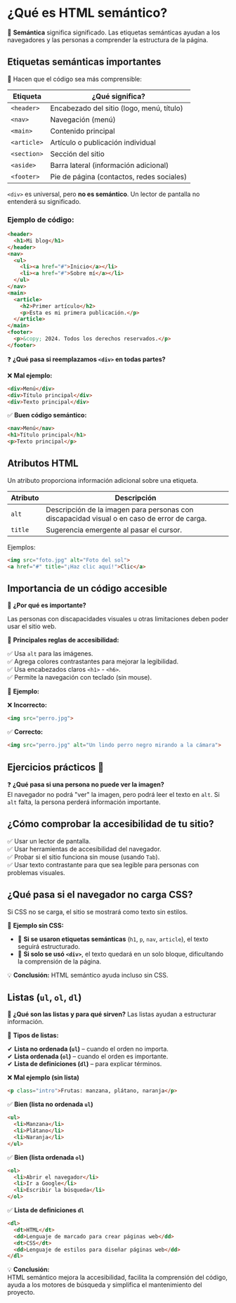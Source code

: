 # ¿Qué es HTML semántico?

📌 **Semántica** significa significado. Las etiquetas semánticas ayudan a los navegadores y las personas a comprender la estructura de la página.

## Etiquetas semánticas importantes

📝 Hacen que el código sea más comprensible:

| Etiqueta     | ¿Qué significa?                          |
|-------------|----------------------------------------|
| `<header>`  | Encabezado del sitio (logo, menú, título) |
| `<nav>`     | Navegación (menú)                      |
| `<main>`    | Contenido principal                    |
| `<article>` | Artículo o publicación individual       |
| `<section>` | Sección del sitio                      |
| `<aside>`   | Barra lateral (información adicional)  |
| `<footer>`  | Pie de página (contactos, redes sociales) |

`<div>` es universal, pero **no es semántico**. Un lector de pantalla no entenderá su significado.

### Ejemplo de código:

```html
<header>
  <h1>Mi blog</h1>
</header>
<nav>
  <ul>
    <li><a href="#">Inicio</a></li>
    <li><a href="#">Sobre mí</a></li>
  </ul>
</nav>
<main>
  <article>
    <h2>Primer artículo</h2>
    <p>Esta es mi primera publicación.</p>
  </article>
</main>
<footer>
  <p>&copy; 2024. Todos los derechos reservados.</p>
</footer>
```

❓ **¿Qué pasa si reemplazamos `<div>` en todas partes?**

❌ **Mal ejemplo:**

```html
<div>Menú</div>
<div>Título principal</div>
<div>Texto principal</div>
```

✅ **Buen código semántico:**

```html
<nav>Menú</nav>
<h1>Título principal</h1>
<p>Texto principal</p>
```

## Atributos HTML

Un atributo proporciona información adicional sobre una etiqueta.

| Atributo  | Descripción |
|-----------|----------------------------------------------------|
| `alt`     | Descripción de la imagen para personas con discapacidad visual o en caso de error de carga. |
| `title`   | Sugerencia emergente al pasar el cursor. |

Ejemplos:

```html
<img src="foto.jpg" alt="Foto del sol">
<a href="#" title="¡Haz clic aquí!">Clic</a>
```

## Importancia de un código accesible

👀 **¿Por qué es importante?**

Las personas con discapacidades visuales u otras limitaciones deben poder usar el sitio web.

🔹 **Principales reglas de accesibilidad:**

✅ Usa `alt` para las imágenes.  
✅ Agrega colores contrastantes para mejorar la legibilidad.  
✅ Usa encabezados claros `<h1>` - `<h6>`.  
✅ Permite la navegación con teclado (sin mouse).  

📌 **Ejemplo:**

❌ **Incorrecto:**

```html
<img src="perro.jpg">
```

✅ **Correcto:**

```html
<img src="perro.jpg" alt="Un lindo perro negro mirando a la cámara">
```

## Ejercicios prácticos 🎲

❓ **¿Qué pasa si una persona no puede ver la imagen?**  
El navegador no podrá "ver" la imagen, pero podrá leer el texto en `alt`. Si `alt` falta, la persona perderá información importante.

## ¿Cómo comprobar la accesibilidad de tu sitio?

✅ Usar un lector de pantalla.  
✅ Usar herramientas de accesibilidad del navegador.  
✅ Probar si el sitio funciona sin mouse (usando `Tab`).  
✅ Usar texto contrastante para que sea legible para personas con problemas visuales.  

## ¿Qué pasa si el navegador no carga CSS?

Si CSS no se carga, el sitio se mostrará como texto sin estilos.

📌 **Ejemplo sin CSS:**

- 🔹 **Si se usaron etiquetas semánticas** (`h1`, `p`, `nav`, `article`), el texto seguirá estructurado.  
- 🔹 **Si solo se usó `<div>`**, el texto quedará en un solo bloque, dificultando la comprensión de la página.  

💡 **Conclusión:** HTML semántico ayuda incluso sin CSS.

## Listas (`ul`, `ol`, `dl`)

📌 **¿Qué son las listas y para qué sirven?**
Las listas ayudan a estructurar información.

🔹 **Tipos de listas:**

✔ **Lista no ordenada (`ul`)** – cuando el orden no importa.  
✔ **Lista ordenada (`ol`)** – cuando el orden es importante.  
✔ **Lista de definiciones (`dl`)** – para explicar términos.  

❌ **Mal ejemplo (sin lista)**

```html
<p class="intro">Frutas: manzana, plátano, naranja</p>
```

✅ **Bien (lista no ordenada `ul`)**

```html
<ul>
  <li>Manzana</li>
  <li>Plátano</li>
  <li>Naranja</li>
</ul>
```

✅ **Bien (lista ordenada `ol`)**

```html
<ol>
  <li>Abrir el navegador</li>
  <li>Ir a Google</li>
  <li>Escribir la búsqueda</li>
</ol>
```

✅ **Lista de definiciones `dl`**

```html
<dl>
  <dt>HTML</dt>
  <dd>Lenguaje de marcado para crear páginas web</dd>
  <dt>CSS</dt>
  <dd>Lenguaje de estilos para diseñar páginas web</dd>
</dl>
```

💡 **Conclusión:**  
HTML semántico mejora la accesibilidad, facilita la comprensión del código, ayuda a los motores de búsqueda y simplifica el mantenimiento del proyecto.